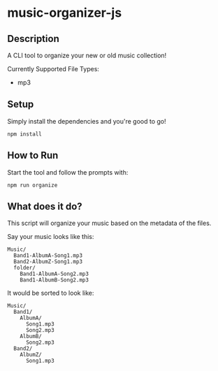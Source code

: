 # music-organizer-js

## Description
A CLI tool to organize your new or old music collection!

Currently Supported File Types:
* mp3

## Setup
Simply install the dependencies and you're good to go! 
```
npm install
```

## How to Run
Start the tool and follow the prompts with:
```
npm run organize
```

## What does it do?
This script will organize your music based on the metadata of the files.

Say your music looks like this:
```
Music/
  Band1-AlbumA-Song1.mp3
  Band2-AlbumZ-Song1.mp3
  folder/
    Band1-AlbumA-Song2.mp3
    Band1-AlbumB-Song2.mp3
```
It would be sorted to look like:
```
Music/
  Band1/
    AlbumA/
      Song1.mp3
      Song2.mp3
    AlbumB/
      Song2.mp3
  Band2/
    AlbumZ/
      Song1.mp3
```
